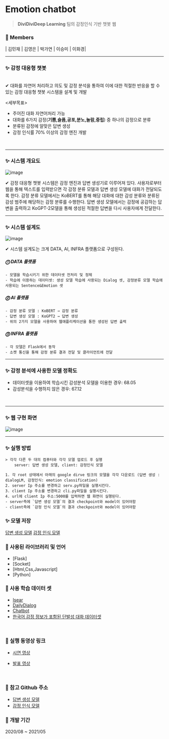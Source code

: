 # Emotion chatbot
> **DiviDiviDeep Learning**    팀의 감정인식 기반 챗봇 웹


### 📘 Members  

| 김민재  | 김영은 | 박가연 | 이승미 | 이화경|
***

### ✨ 감정 대응형 챗봇

<br>
    ✔ 대화를 자연어 처리하고 의도 및 감정 분석을 통하여 이에 대한 적절한 반응을 할 수 있는 감정 대응형 챗봇 시스템을 설계 및 개발  
   
   <세부목표>  
   - 주어진 대화 자연어처리 가능
   - 대화를 6가지 감정(**기쁨,슬픔,공포,분노,놀람,중립**) 중 하나의 감정으로 분류
   - 분류된 감정에 알맞은 답변 생성
   - 감정 인식률 70% 이상의 감정 엔진 개발  

<br>

***

### ✨ 시스템 개요도
![image](https://user-images.githubusercontent.com/55472510/118766324-3c973300-b8b7-11eb-999a-c30a47127ef9.png)

   ✔ 감정 대응형 챗봇 시스템은 감정 엔진과 답변 생성기로 이루어져 있다. 사용자로부터 웹을 통해 텍스트를 입력받으면 각 감정 분류 모델과 답변 생성 모델에 대화가 전달되도록 한다. 감정 분류 모델에서는 KoBERT를 통해 해당 대화에 대한 감성 분류와 분류된 감성 범주에 해당하는 감정 분류를 수행한다. 답변 생성 모델에서는 감정에 공감하는 답변을 출력하고 KoGPT-2모델을 통해 생성된 적절한 답변을 다시 사용자에게 전달한다.
<br>  

***

### ✨ 시스템 설계도
![image](https://user-images.githubusercontent.com/55472510/118766936-0dcd8c80-b8b8-11eb-9c66-27b6e15f785f.png)  

   ✔ 시스템 설계도는 크게 DATA, AI, INFRA 플랫폼으로 구성된다.  
   ##### ⓵ DATA 플랫폼  
   	- 모델을 학습시키기 위한 데이터셋 전처리 및 정제  
	- 학습에 이용하는 데이터셋: 생성 모델 학습에 사용되는 Dialog 셋, 감정분류 모델 학습에 사용되는 Sentence&Emotion 셋   
   ##### ⓶ AI 플랫폼  
   	- 감정 분류 모델 : KoBERT → 감정 분류  
	- 답변 생성 모델 : KoGPT2 → 답변 생성  
	- 위의 2가지 모델을 사용하여 웹애플리케이션을 통한 생성된 답변 출력  
   ##### ⓷ INFRA 플랫폼
   	- 각 모델은 Flask에서 동작  
	- 소켓 통신을 통해 감정 분류 결과 전달 및 클라이언트에 전달
***
### ✨ 감정 분석에 사용한 모델 정확도
- 데이터셋을 이용하여 학습시킨 감성분석 모델을 이용한 경우: 68.05
- 감성분석을 수행하지 않은 경우: 67.12
<br>

***
### ✨ 웹 구현 화면
![image](https://user-images.githubusercontent.com/55472510/118767282-7e74a900-b8b8-11eb-9843-7c13a4d254d4.png)



***
### ✨ 실행 방법
	> 각각 다른 두 대의 컴퓨터와 각각 모델 업로드 후 실행 
		server: 답변 생성 모델, client: 감정인식 모델
		
	1. 각 root 상태에서 아래의 google dirve 링크의 모델을 각각 다운로드 (답변 생성 : dialogLM, 감정인식: emotion classification)
	2. server Ip 주소를 변경하고 serv.py파일을 실행시킨다.
	3. client Ip 주소를 변경하고 cli.py파일을 실행시킨다.
	4. url에 client Ip 주소:5000를 입력하면 웹 화면이 실행된다. 
	- server측에 `답변 생성 모델`의 결과 checkpoint와 model이 있어야함
	- client측에 `감정 인식 모델`의 결과 checkpoint와 model이 있어야함
	
### ✨ 모델 저장
[답변 생성 모델](https://drive.google.com/drive/folders/15BuAXZVIs4A9DJVKos4Sd7WWUQyBOj7d?usp=sharing)
[감정 인식 모델](https://drive.google.com/drive/folders/1H-9Qux1-0HFoWaChidwGF_BQsZBewj8H?usp=sharing)


### 📙 사용된 라이브러리 및 언어

* [Flask]
* [Socket]
* [Html,Css,Javascript]
* [Python]

### 📘 사용 학습 데이터 셋
- [Isear](https://www.unige.ch/cisa/research/materials-and-online-research/research-material/)
- [DailyDialog](http://yanran.li/dailydialog)
- [Chatbot](https://github.com/songys/Chatbot_data)
- [한국어 감정 정보가 포함된 단발성 대화 데이터셋](https://aihub.or.kr/keti_data_board/language_intelligence)
<br>

### 📕 실행 동영상 링크
- [시연 영상](https://drive.google.com/file/d/1kuppVDUxszylBvjo82p-11BVlAfUj743/view?usp=sharing) 

- [발표 영상](https://youtu.be/AUqwAqHP-pk)

<br>

### 📘 참고 Github 주소
- [답변 생성 모델](https://github.com/nawnoes/WellnessConversation-LanguageModel)
- [감정 인식 모델](https://github.com/SKTBrain/KoBERT)



### 📙 개발 기간
2020/08 ~ 2021/05
	 

